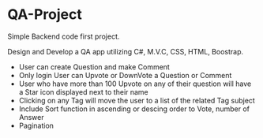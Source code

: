 # QA-Project

Simple Backend code first project.

Design and Develop a QA app utilizing C#, M.V.C, CSS, HTML, Boostrap. 

- User can create Question and make Comment
- Only login User can Upvote or DownVote a Question or Comment
- User who have more than 100 Upvote on any of their question will have a Star icon displayed next to their name
- Clicking on any Tag will move the user to a list of the related Tag subject 
- Include Sort function in ascending or descing order to Vote, number of Answer 
- Pagination
